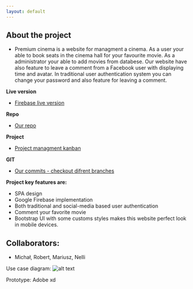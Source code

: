 ```yaml
---
layout: default
---
```

## About the project
* Premium cinema is a website for managment a cinema. As a user your able to book seats in the cinema hall for your favourite movie. As a administrator your able to add movies from databese. 
Our website have also feature to leave a comment from a Facebook user with displaying time and avatar.
In traditional user authentication system you can change your password and also feature for leaving a comment.

**Live version**
* [Firebase live version](https://cinemapp-service.firebaseapp.com)

**Repo**
* [Our repo](https://github.com/robLesniak/cinema-app)

**Project**
* [Project managment kanban](https://github.com/robLesniak/cinema-app/projects/2)

**GIT**
* [Our commits - checkout difrent branches](https://github.com/robLesniak/cinema-app/commits/master)

**Project key features are:**
* SPA design
* Google Firebase implementation
* Both traditional and social-media based user authentication
* Comment your favorite movie
* Bootstrap UI with some customs styles makes this website perfect look in mobile devices.


## Collaborators:
*   Michał, Robert, Mariusz, Nelli

Use case diagram:
![alt text](https://raw.githubusercontent.com/robLesniak/cinema-app/master/CinemaUseCaseDiagramUML.png)

Prototype:
Adobe xd
